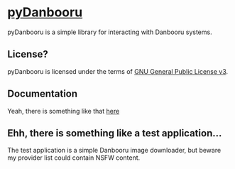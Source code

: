[pyDanbooru](http://github.com/kasoki/pyDanbooru)
===================================================

pyDanbooru is a simple library for interacting with Danbooru systems.

License?
----------------------

pyDanbooru is licensed under the terms of [GNU General Public License v3](http://www.gnu.org/copyleft/gpl.html).

Documentation
----------------------

Yeah, there is something like that [here](https://github.com/Kasoki/pyDanbooru/wiki/Documentation)

Ehh, there is something like a test application...
----------------------

The test application is a simple Danbooru image downloader, but beware my provider list could contain NSFW content.
